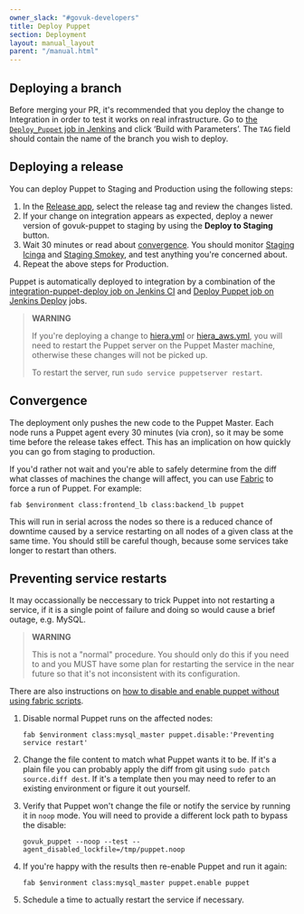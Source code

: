 ```yaml
---
owner_slack: "#govuk-developers"
title: Deploy Puppet
section: Deployment
layout: manual_layout
parent: "/manual.html"
---
```


## Deploying a branch

Before merging your PR, it's recommended that you deploy the change to
Integration in order to test it works on real infrastructure. Go to [the
`Deploy_Puppet` job in Jenkins][deploy-puppet] and click ‘Build with
Parameters’. The `TAG` field should contain the name of the branch you wish to
deploy.

[deploy-puppet]: https://deploy.integration.publishing.service.gov.uk/job/Deploy_Puppet/

## Deploying a release

You can deploy Puppet to Staging and Production using the following steps:

1. In the [Release app][release-app-puppet], select the release tag and review
   the changes listed.
1. If your change on integration appears as expected, deploy a newer version of
   govuk-puppet to staging by using the **Deploy to Staging** button.
1. Wait 30 minutes or read about [convergence](#convergence).
   You should monitor [Staging Icinga][icinga-staging] and [Staging Smokey][smokey-staging],
   and test anything you're concerned about.
1. Repeat the above steps for Production.

[release-app-puppet]: https://release.publishing.service.gov.uk/applications/puppet
[icinga-staging]: https://alert.blue.staging.govuk.digital/
[smokey-staging]: https://deploy.blue.staging.govuk.digital/job/Smokey

Puppet is automatically deployed to integration by a combination of the [integration-puppet-deploy job on Jenkins CI](https://ci-deploy.integration.publishing.service.gov.uk/job/Deploy_Puppet/) and [Deploy Puppet job on Jenkins Deploy](https://deploy.integration.publishing.service.gov.uk/job/Deploy_Puppet/) jobs.

> **WARNING**
>
> If you're deploying a change to [hiera.yml](https://github.com/alphagov/govuk-puppet/blob/master/hiera.yml) or [hiera_aws.yml](https://github.com/alphagov/govuk-puppet/blob/master/hiera_aws.yml), you will need to restart the Puppet server on the Puppet Master machine, otherwise these changes will not be picked up.
>
> To restart the server, run `sudo service puppetserver restart`.

## Convergence

The deployment only pushes the new code to the Puppet Master. Each node
runs a Puppet agent every 30 minutes (via cron), so it may be some time
before the release takes effect. This has an implication on how
quickly you can go from staging to production.

If you'd rather not wait and you're able to safely determine from the
diff what classes of machines the change will affect, you can use
[Fabric](https://github.com/alphagov/fabric-scripts) to force a run of
Puppet. For example:

```
fab $environment class:frontend_lb class:backend_lb puppet
```

This will run in serial across the nodes so there is a reduced chance of
downtime caused by a service restarting on all nodes of a given
class at the same time. You should still be careful though, because
some services take longer to restart than others.

## Preventing service restarts

It may occassionally be neccessary to trick Puppet into not restarting a
service, if it is a single point of failure and doing so would cause a
brief outage, e.g. MySQL.

> **WARNING**
>
> This is not a "normal" procedure. You should only do this if you need
> to and you MUST have some plan for restarting the service in the near
> future so that it's not inconsistent with its configuration.

There are also instructions on [how to disable and enable puppet without using fabric scripts](/manual/howto-run-ssh-commands-on-many-machines.html).

1. Disable normal Puppet runs on the affected nodes:

   ```
   fab $environment class:mysql_master puppet.disable:'Preventing service restart'
   ```

2. Change the file content to match what Puppet wants it to be. If it's
   a plain file you can probably apply the diff from git using
   `sudo patch source.diff dest`. If it's a template then you may need
   to refer to an existing environment or figure it out yourself.
3. Verify that Puppet won't change the file or notify the service by
   running it in `noop` mode. You will need to provide a different lock
   path to bypass the disable:

   ```
   govuk_puppet --noop --test --agent_disabled_lockfile=/tmp/puppet.noop
   ```

4. If you're happy with the results then re-enable Puppet and run it
   again:

   ```
   fab $environment class:mysql_master puppet.enable puppet
   ```

5. Schedule a time to actually restart the service if necessary.
